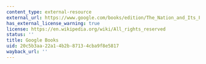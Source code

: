 ```yaml
---
content_type: external-resource
external_url: https://www.google.com/books/edition/The_Nation_and_Its_Fragments/Z1jZDwAAQBAJ?hl=en&gbpv=1
has_external_license_warning: true
license: https://en.wikipedia.org/wiki/All_rights_reserved
status: ''
title: Google Books
uid: 20c5b3aa-22a1-4b2b-8713-4cba9f8e5817
wayback_url: ''
---
```

